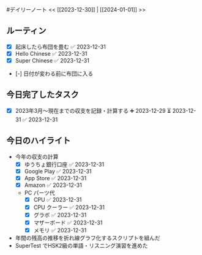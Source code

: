 #デイリーノート
<< [[2023-12-30]] | [[2024-01-01]] >>
## ルーティン
- [x] 起床したら布団を畳む ✅ 2023-12-31
- [x] Hello Chinese ✅ 2023-12-31
- [x] Super Chinese ✅ 2023-12-31
- [-] 日付が変わる前に布団に入る
## 今日完了したタスク
- [x] 2023年3月〜現在までの収支を記録・計算する ➕ 2023-12-29 ⏳ 2023-12-31 ✅ 2023-12-31
## 今日のハイライト
- 今年の収支の計算
	- [x] ゆうちょ銀行口座 ✅ 2023-12-31
	- [x] Google Play ✅ 2023-12-31
	- [x] App Store ✅ 2023-12-31
	- [x] Amazon ✅ 2023-12-31
	- PC パーツ代
		- [x] CPU ✅ 2023-12-31
		- [x] CPU クーラー ✅ 2023-12-31
		- [x] グラボ ✅ 2023-12-31
		- [x] マザーボード ✅ 2023-12-31
		- [x] メモリ ✅ 2023-12-31
- 年間の残高の推移を折れ線グラフ化するスクリプトを組んだ
- SuperTest でHSK2級の単語・リスニング演習を進めた